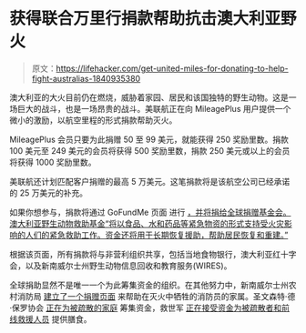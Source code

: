 # 获得联合万里行捐款帮助抗击澳大利亚野火

> 原文：<https://lifehacker.com/get-united-miles-for-donating-to-help-fight-australias-1840935380>

澳大利亚的大火目前仍在燃烧，威胁着家园、居民和该国独特的野生动物。这是一场巨大的战斗，也是一场昂贵的战斗。美联航正在向 MileagePlus 用户提供一个微小的激励，以航空里程的形式捐款帮助灭火。



MileagePlus 会员只要为此捐赠 50 至 99 美元，就能获得 250 奖励里数。捐款 100 美元至 249 美元的会员将获得 500 奖励里数，捐款 250 美元或以上的会员将获得 1000 奖励里数。

美联航还计划匹配客户捐赠的最高 5 万美元。这笔捐款将是该航空公司已经承诺的 25 万美元的补充。

如果你想参与，捐款将通过 GoFundMe 页面 进行 [，并将捐给全球捐赠基金会。澳大利亚野生动物救助基金“将以食品、水和药品等紧急物资的形式支持受火灾影响的人们的紧急救助工作。资金还将用于长期恢复援助，帮助居民恢复和重建。”](https://charity.gofundme.com/o/en/campaign/auwildfirerelief) 

根据该页面，所有捐款将与非营利组织共享，包括当地食物银行，澳大利亚红十字会，以及新南威尔士州野生动物信息回收和教育服务(WIRES)。

全球捐助显然不是唯一一个为此筹集资金的组织。在其他努力中，新南威尔士州农村消防局 [建立了一个捐赠页面](https://www.rfs.nsw.gov.au/news-and-media/general-news/featured/support-for-firefighter-families) 来帮助在灭火中牺牲的消防员的家属。圣文森特·德·保罗协会 [正在为被疏散的家庭](https://donate.vinnies.org.au/appeals-nsw/vinnies-nsw-bushfire-appeal-nsw) 筹集资金，救世军 [正在接受资金为被疏散者和前线救援人员](https://www.salvationarmy.org.au/donate/make-a-donation/donate-online/?appeal=disasterappeal) 提供膳食。